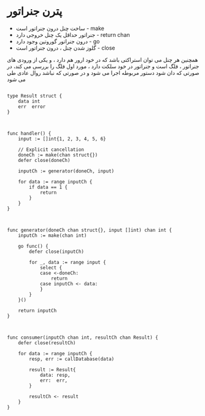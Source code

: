 

# پترن جنراتور

* ساخت چنل درون جنراتور است - make
* جنراتور حداقل یک چنل خروجی دارد - return chan
* درون جنراتور گوروتین وجود دارد - go
* گلوز شدن چنل ، درون جنراتور است - close


همچنین هر چنل می توان استراکتی باشد که در خود ارور هم دارد ، و یکی از ورودی های جنراتور ، فلگ است و جنراتور در خود سلکت دارد ، مورد اول فلگ را بررسی می کند، در صورتی که دان شود دستور مربوطه اجرا می شود و در صورتی که نباشد روال عادی طی می شود


```

type Result struct {
	data int
	err  error
}



func handler() {
	input := []int{1, 2, 3, 4, 5, 6}

	// Explicit cancellation
	doneCh := make(chan struct{})
	defer close(doneCh)

	inputCh := generator(doneCh, input)

	for data := range inputCh {
		if data == 1 {
			return
		}
	}
}



func generator(doneCh chan struct{}, input []int) chan int {
	inputCh := make(chan int)

	go func() {
		defer close(inputCh)

		for _, data := range input {
			select {
			case <-doneCh:
				return
			case inputCh <- data:
			}
		}
	}()

	return inputCh
}



func consumer(inputCh chan int, resultCh chan Result) {
	defer close(resultCh)

	for data := range inputCh {
		resp, err := callDatabase(data)

		result := Result{
			data: resp,
			err:  err,
		}

		resultCh <- result
	}
}


```

